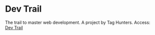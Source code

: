 # Dev Trail
 The trail to master web development.
 A project by Tag Hunters.
 Access: <a href="https://udanielnogueira.github.io/DevTrail/">Dev Trail</a>
